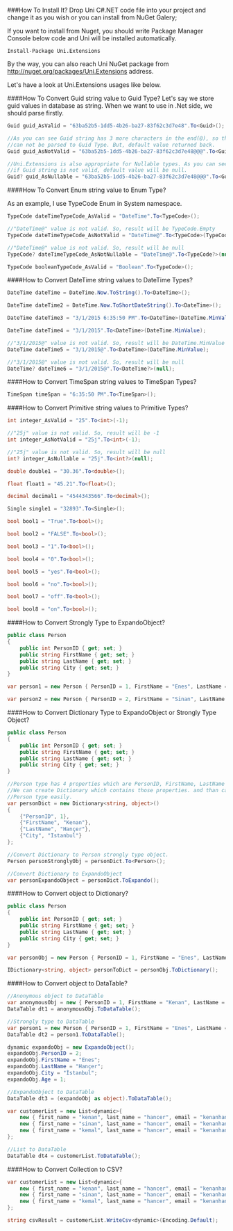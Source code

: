 ###How To Install It?
Drop Uni C#.NET code file into your project and change it as you wish or you can install from NuGet Galery;

If you want to install from Nuget, you should write Package Manager Console below code and Uni will be installed automatically.
```
Install-Package Uni.Extensions
```
By the way, you can also reach Uni NuGet package from http://nuget.org/packages/Uni.Extensions address.

Let's have a look at Uni.Extensions usages like below.

####How To Convert Guid string value to Guid Type?
Let's say we store guid values in database as string. When we want to use in .Net side, we should parse firstly.

```csharp
Guid guid_AsValid = "63ba52b5-1dd5-4b26-ba27-83f62c3d7e48".To<Guid>();

//As you can see Guid string has 3 more characters in the end(@), so this string
//can not be parsed to Guid Type. But, default value returned back.
Guid guid_AsNotValid = "63ba52b5-1dd5-4b26-ba27-83f62c3d7e48@@@".To<Guid>(Guid.Empty);

//Uni.Extensions is also appropriate for Nullable types. As you can see below code, 
//if Guid string is not valid, default value will be null.
Guid? guid_AsNullable = "63ba52b5-1dd5-4b26-ba27-83f62c3d7e48@@@".To<Guid?>(null);
```

####How To Convert Enum string value to Enum Type?

As an example, I use TypeCode Enum in System namespace.

```csharp
TypeCode dateTimeTypeCode_AsValid = "DateTime".To<TypeCode>();

//"DateTime@" value is not valid. So, result will be TypeCode.Empty
TypeCode dateTimeTypeCode_AsNotValid = "DateTime@".To<TypeCode>(TypeCode.Empty);

//"DateTime@" value is not valid. So, result will be null
TypeCode? dateTimeTypeCode_AsNotNullable = "DateTime@".To<TypeCode?>(null);

TypeCode booleanTypeCode_AsValid = "Boolean".To<TypeCode>();
```

####How to Convert DateTime string values to DateTime Types?

```csharp
DateTime dateTime = DateTime.Now.ToString().To<DateTime>();

DateTime dateTime2 = DateTime.Now.ToShortDateString().To<DateTime>();

DateTime dateTime3 = "3/1/2015 6:35:50 PM".To<DateTime>(DateTime.MinValue);

DateTime dateTime4 = "3/1/2015".To<DateTime>(DateTime.MinValue);

//"3/1/2015@" value is not valid. So, result will be DateTime.MinValue
DateTime dateTime5 = "3/1/2015@".To<DateTime>(DateTime.MinValue);

//"3/1/2015@" value is not valid. So, result will be null
DateTime? dateTime6 = "3/1/2015@".To<DateTime?>(null);
```

####How to Convert TimeSpan string values to TimeSpan Types?

```csharp
TimeSpan timeSpan = "6:35:50 PM".To<TimeSpan>();
```

####How to Convert Primitive string values to Primitive Types?

```csharp
int integer_AsValid = "25".To<int>(-1);

//"25j" value is not valid. So, result will be -1
int integer_AsNotValid = "25j".To<int>(-1);

//"25j" value is not valid. So, result will be null
int? integer_AsNullable = "25j".To<int?>(null);

double double1 = "30.36".To<double>();

float float1 = "45.21".To<float>();

decimal decimal1 = "4544343566".To<decimal>();

Single single1 = "32893".To<Single>();

bool bool1 = "True".To<bool>();

bool bool2 = "FALSE".To<bool>();

bool bool3 = "1".To<bool>();

bool bool4 = "0".To<bool>();

bool bool5 = "yes".To<bool>();

bool bool6 = "no".To<bool>();

bool bool7 = "off".To<bool>();

bool bool8 = "on".To<bool>();
```

####How to Convert Strongly Type to ExpandoObject?

```csharp
public class Person
{
    public int PersonID { get; set; }
    public string FirstName { get; set; }
    public string LastName { get; set; }
    public string City { get; set; }
}

var person1 = new Person { PersonID = 1, FirstName = "Enes", LastName = "Hançer" }.To<ExpandoObject>();

var person2 = new Person { PersonID = 2, FirstName = "Sinan", LastName = "Hançer" }.ToExpando();
```

####How to Convert Dictionary Type to ExpandoObject or Strongly Type Object?

```csharp
public class Person
{
    public int PersonID { get; set; }
    public string FirstName { get; set; }
    public string LastName { get; set; }
    public string City { get; set; }
}

//Person type has 4 properties which are PersonID, FirstName, LastName and City.
//We can create Dictionary which contains those properties. and than can convert to
//Person type easily.
var personDict = new Dictionary<string, object>()
{
    {"PersonID", 1},
    {"FirstName", "Kenan"},
    {"LastName", "Hançer"},
    {"City", "Istanbul"}
};

//Convert Dictionary to Person strongly type object.
Person personStronglyObj = personDict.To<Person>();

//Convert Dictionary to ExpandoObject
var personExpandoObject = personDict.ToExpando();
```

####How to Convert object to Dictionary?

```csharp
public class Person
{
    public int PersonID { get; set; }
    public string FirstName { get; set; }
    public string LastName { get; set; }
    public string City { get; set; }
}

var personObj = new Person { PersonID = 1, FirstName = "Enes", LastName = "Hançer" };

IDictionary<string, object> personToDict = personObj.ToDictionary();
```

####How to Convert object to DataTable?

```csharp
//Anonymous object to DataTable
var anonymousObj = new { PersonID = 1, FirstName = "Kenan", LastName = "Hançer", City = "İstanbul" };
DataTable dt1 = anonymousObj.ToDataTable();

//Strongly type to DataTable
var person1 = new Person { PersonID = 1, FirstName = "Enes", LastName = "Hançer" };
DataTable dt2 = person1.ToDataTable();

dynamic expandoObj = new ExpandoObject();
expandoObj.PersonID = 2;
expandoObj.FirstName = "Enes";
expandoObj.LastName = "Hançer";
expandoObj.City = "İstanbul";
expandoObj.Age = 1;

//ExpandoObject to DataTable
DataTable dt3 = (expandoObj as object).ToDataTable();

var customerList = new List<dynamic>{
    new { first_name = "kenan", last_name = "hancer", email = "kenanhancer@hotmail.com", active = true, store_id = 1, address_id = 5, create_date=DateTime.Now },
    new { first_name = "sinan", last_name = "hancer", email = "kenanhancer@hotmail.com", active = true, store_id = 1, address_id = 5, create_date=DateTime.Now },
    new { first_name = "kemal", last_name = "hancer", email = "kenanhancer@hotmail.com", active = true, store_id = 1, address_id = 5, create_date=DateTime.Now }
};

//List to DataTable
DataTable dt4 = customerList.ToDataTable();
```

####How to Convert Collection to CSV?

```csharp
var customerList = new List<dynamic>{
    new { first_name = "kenan", last_name = "hancer", email = "kenanhancer@hotmail.com", active = true, store_id = 1, address_id = 5, create_date=DateTime.Now },
    new { first_name = "sinan", last_name = "hancer", email = "kenanhancer@hotmail.com", active = true, store_id = 1, address_id = 5, create_date=DateTime.Now },
    new { first_name = "kemal", last_name = "hancer", email = "kenanhancer@hotmail.com", active = true, store_id = 1, address_id = 5, create_date=DateTime.Now }
};

string csvResult = customerList.WriteCsv<dynamic>(Encoding.Default);
```
